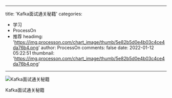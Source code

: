 
---
title: 'Kafka面试通关秘籍'
categories: 
 - 学习
 - ProcessOn
 - 推荐
headimg: 'https://img.processon.com/chart_image/thumb/5e82b5d0e4b03c4ce4da76b4.png'
author: ProcessOn
comments: false
date: 2022-01-12 05:22:51
thumbnail: 'https://img.processon.com/chart_image/thumb/5e82b5d0e4b03c4ce4da76b4.png'
---

<div>   
<img class="thumb" alt="Kafka面试通关秘籍" src="https://img.processon.com/chart_image/thumb/5e82b5d0e4b03c4ce4da76b4.png" referrerpolicy="no-referrer">
<p>Kafka面试通关秘籍</p>  
</div>
            
